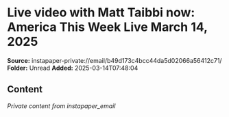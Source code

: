 # Live video with Matt Taibbi now: America This Week Live March 14, 2025

**Source:** instapaper-private://email/b49d173c4bcc44da5d02066a56412c71/
**Folder:** Unread
**Added:** 2025-03-14T07:48:04




## Content
*Private content from instapaper_email*
